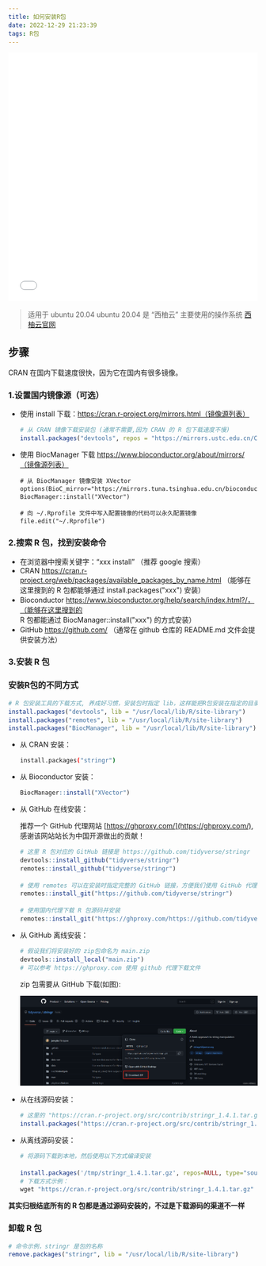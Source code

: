 ```yaml
---
title: 如何安装R包
date: 2022-12-29 21:23:39
tags: R包
---
```

<iframe src="//player.bilibili.com/player.html?aid=774448127&bvid=BV1k14y1577d&cid=881813168&page=1" style="width:100%;height:500px;min-width:375px;min-height:200px"scrolling="no" border="0" frameborder="no" framespacing="0" allowfullscreen="true"> </iframe>

<!--more-->

> 适用于 ubuntu 20.04
> ubuntu 20.04 是 “西柚云” 主要使用的操作系统 [西柚云官网](https://www.xiyoucloud.net/aff/VKRWMUHQ)

## 步骤

CRAN 在国内下载速度很快，因为它在国内有很多镜像。

### 1.设置国内镜像源（**可选**）

- 使用 install 下载：https://cran.r-project.org/mirrors.html（镜像源列表）

    ```R
    # 从 CRAN 镜像下载安装包 (通常不需要,因为 CRAN 的 R 包下载速度不慢)
    install.packages("devtools", repos = "https://mirrors.ustc.edu.cn/CRAN/")
    ```

- 使用 BiocManager 下载 https://www.bioconductor.org/about/mirrors/（镜像源列表）

    ```shell
    # 从 BiocManager 镜像安装 XVector
    options(BioC_mirror="https://mirrors.tuna.tsinghua.edu.cn/bioconductor")
    BiocManager::install("XVector")
    
    # 向 ~/.Rprofile 文件中写入配置镜像的代码可以永久配置镜像
    file.edit("~/.Rprofile")
    ```

### 2.搜索 R 包，找到安装命令

- 在浏览器中搜索关键字：“xxx install” （推荐 google 搜索）
- CRAN https://cran.r-project.org/web/packages/available_packages_by_name.html （能够在这里搜到的 R 包都能够通过 install.packages("xxx") 安装）
- Bioconductor https://www.bioconductor.org/help/search/index.html?/，（能够在这里搜到的 R 包都能通过 BiocManager::install("xxx") 的方式安装）
- GitHub https://github.com/ （通常在 github 仓库的 README.md 文件会提供安装方法）

### 3.安装 R 包

### 安装R包的不同方式

```R
# R 包安装工具的下载方式, 养成好习惯，安装包时指定 lib，这样能把R包安装在指定的目录下
install.packages("devtools", lib = "/usr/local/lib/R/site-library")
install.packages("remotes", lib = "/usr/local/lib/R/site-library")
install.packages("BiocManager", lib = "/usr/local/lib/R/site-library")
```

- 从 CRAN 安装：

    ```bash
    install.packages("stringr")
    ```

- 从 Bioconductor 安装：

    ```R
    BiocManager::install("XVector")
    ```

- 从 GitHub 在线安装：

    推荐一个 GitHub 代理网站 [https://ghproxy.com/](https://ghproxy.com/), 感谢该网站站长为中国开源做出的贡献！

    ```R
    # 这里 R 包对应的 GitHub 链接是 https://github.com/tidyverse/stringr
    devtools::install_github("tidyverse/stringr")
    remotes::install_github("tidyverse/stringr")
    
    # 使用 remotes 可以在安装时指定完整的 GitHub 链接，方便我们使用 GitHub 代理
    remotes::install_git("https://github.com/tidyverse/stringr")
    
    # 使用国内代理下载 R 包源码并安装
    remotes::install_git("https://ghproxy.com/https://github.com/tidyverse/stringr")
    ```

- 从 GitHub 离线安装：

    ```R
    # 假设我们将安装好的 zip包命名为 main.zip
    devtools::install_local("main.zip")
    # 可以参考 https://ghproxy.com 使用 github 代理下载文件
    ```

    zip 包需要从 GitHub 下载(如图):

    ![在这里插入图片描述](如何安装R包/a8af53aad80d4526923c61101c473a44.png)


- 从在线源码安装：

    ```R
    # 这里的 "https://cran.r-project.org/src/contrib/stringr_1.4.1.tar.gz" 就是源码的下载路径
    install.packages("https://cran.r-project.org/src/contrib/stringr_1.4.1.tar.gz", repos=NULL, type="source")
    ```

- 从离线源码安装：

    ```R
    # 将源码下载到本地，然后使用以下方式编译安装
    
    install.packages('/tmp/stringr_1.4.1.tar.gz', repos=NULL, type="source")
    # 下载方式示例：
    wget "https://cran.r-project.org/src/contrib/stringr_1.4.1.tar.gz"
    ```

**其实归根结底所有的 R 包都是通过源码安装的，不过是下载源码的渠道不一样**

### 卸载 R 包

```R
# 命令示例，stringr 是包的名称
remove.packages("stringr", lib = "/usr/local/lib/R/site-library")
```